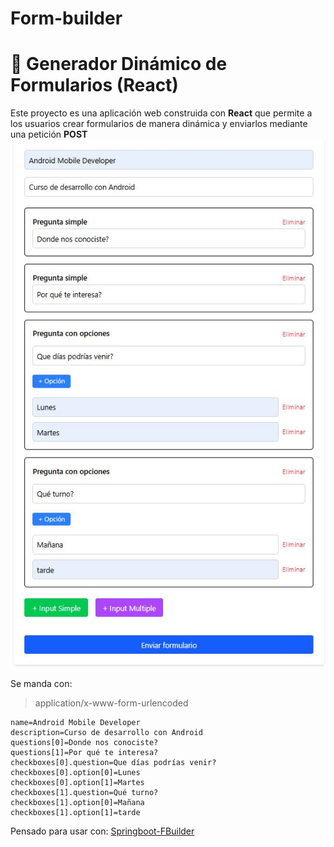 

# Form-builder
# 📝 Generador Dinámico de Formularios (React)

Este proyecto es una aplicación web construida con **React** que permite a los usuarios crear formularios de manera dinámica y enviarlos mediante una petición **POST** 
![enter image description here](https://raw.githubusercontent.com/MarcpTr/Form-builder/refs/heads/main/main.jpg)

Se manda con:

> application/x-www-form-urlencoded

    name=Android Mobile Developer
    description=Curso de desarrollo con Android
    questions[0]=Donde nos conociste?
    questions[1]=Por qué te interesa?
    checkboxes[0].question=Que días podrías venir?
    checkboxes[0].option[0]=Lunes
    checkboxes[0].option[1]=Martes
    checkboxes[1].question=Qué turno?
    checkboxes[1].option[0]=Mañana
    checkboxes[1].option[1]=tarde

Pensado para usar con: [Springboot-FBuilder](https://github.com/MarcpTr/Springboot-FBuilder)

